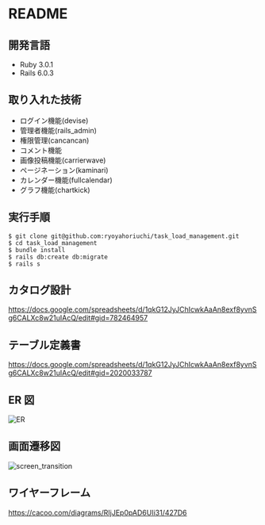 # README

## 開発言語
- Ruby 3.0.1
- Rails 6.0.3

## 取り入れた技術
- ログイン機能(devise)
- 管理者機能(rails_admin)
- 権限管理(cancancan)
- コメント機能
- 画像投稿機能(carrierwave)
- ページネーション(kaminari)
- カレンダー機能(fullcalendar)
- グラフ機能(chartkick)

## 実行手順
 ```
 $ git clone git@github.com:ryoyahoriuchi/task_load_management.git
 $ cd task_load_management
 $ bundle install
 $ rails db:create db:migrate
 $ rails s
 ```

## カタログ設計
https://docs.google.com/spreadsheets/d/1qkG12JyJChIcwkAaAn8exf8yvnSg6CALXc8w21uIAcQ/edit#gid=782464957

## テーブル定義書
https://docs.google.com/spreadsheets/d/1qkG12JyJChIcwkAaAn8exf8yvnSg6CALXc8w21uIAcQ/edit#gid=2020033787

## ER 図
![ER](https://user-images.githubusercontent.com/96730277/161041375-cc5dcb32-e7cf-49a2-99f7-886a98676f1c.png)

## 画面遷移図
![screen_transition](https://user-images.githubusercontent.com/96730277/161041491-68862dba-53ca-4fe9-9ddf-8f7b2811c1b0.png)

## ワイヤーフレーム
https://cacoo.com/diagrams/RIjJEp0pAD6UIi31/427D6